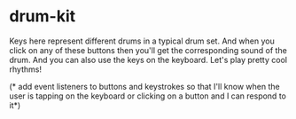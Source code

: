 # drum-kit
Keys here represent different drums in a typical drum set. And when you click on any of these buttons then you'll get the corresponding sound of the drum. And you can also use the keys on the keyboard.
Let's play pretty cool rhythms!

(* add event listeners to buttons and keystrokes so that I'll know when the user is tapping on the keyboard or clicking on a button and I can respond to it*)
